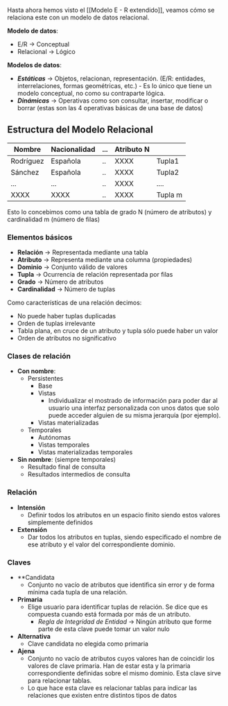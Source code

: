 Hasta ahora hemos visto el [[Modelo E - R extendido]], veamos cómo se relaciona este con un modelo de datos relacional. 

**Modelo de datos**:
- E/R -> Conceptual
- Relacional -> Lógico

**Modelos de datos**:
- ***Estáticas*** -> Objetos, relacionan, representación. (E/R: entidades, interrelaciones, formas geométricas, etc.) - Es lo único que tiene un modelo conceptual, no como su contraparte lógica.
- ***Dinámicas*** -> Operativas como son consultar, insertar, modificar o borrar (estas son las 4 operativas básicas de una base de datos)
## Estructura del Modelo Relacional

| Nombre    | Nacionalidad | ... | Atributo N |         |
| --------- | ------------ | --- | ---------- | ------- |
| Rodríguez | Española     | ..  | XXXX       | Tupla1  |
| Sánchez   | Española     | ..  | XXXX       | Tupla2  |
| ...       | ...          | ..  | XXXX       | ....    |
| XXXX      | XXXX         | ..  | XXXX       | Tupla m |
Esto lo concebimos como una tabla de grado N (número de atributos) y cardinalidad m (número de filas)
### Elementos básicos
- **Relación** -> Representada mediante una tabla
- **Atributo** -> Representa mediante una columna (propiedades) 
- **Dominio** -> Conjunto válido de valores
- **Tupla** -> Ocurrencia de relación representada por filas
- **Grado** -> Número de atributos
- **Cardinalidad** -> Número de tuplas

Como características de una relación decimos:
- No puede haber tuplas duplicadas
- Orden de tuplas irrelevante
- Tabla plana, en cruce de un atributo y tupla sólo puede haber un valor
- Orden de atributos no significativo
### Clases de relación
- **Con nombre**: 
	- Persistentes
		- Base
		- Vistas
			- Individualizar el mostrado de información para poder dar al usuario una interfaz personalizada con unos datos que solo puede acceder alguien de su misma jerarquía (por ejemplo).
		- Vistas materializadas
	- Temporales
		- Autónomas
		- Vistas temporales
		- Vistas materializadas temporales
- **Sin nombre**: (siempre temporales)
	- Resultado final de consulta
	- Resultados intermedios de consulta
### Relación
- **Intensión**
	- Definir todos los atributos en un espacio finito siendo estos valores simplemente definidos
- **Extensión**
	- Dar todos los atributos en tuplas, siendo especificado el nombre de ese atributo y el valor del correspondiente dominio.
### Claves
- **Candidata
	- Conjunto no vacío de atributos que identifica sin error y de forma mínima cada tupla de una relación.
- **Primaria**
	- Elige usuario para identificar tuplas de relación. Se dice que es compuesta cuando está formada por más de un atributo.
		- *Regla de Integridad de Entidad* -> Ningún atributo que forme parte de esta clave puede tomar un valor nulo
- **Alternativa**
	- Clave candidata no elegida como primaria
- **Ajena**
	- Conjunto no vacío de atributos cuyos valores han de coincidir los valores de clave primaria. Han de estar esta y la primaria correspondiente definidas sobre el mismo dominio. Esta clave sirve para relacionar tablas. 
	- Lo que hace esta clave es relacionar tablas para indicar las relaciones que existen entre distintos tipos de datos